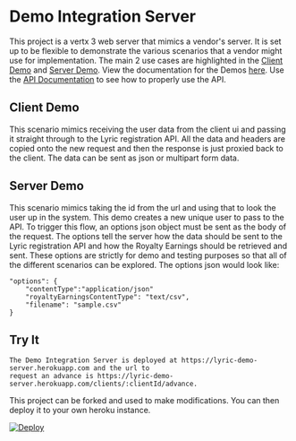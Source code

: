 # Demo Integration Server

This project is a vertx 3 web server that mimics a vendor's server.  It is set up to be flexible to
demonstrate the various scenarios that a vendor might use for implementation.  The main 2 use cases
are highlighted in the [Client Demo](http://lyricfinancial.github.io/integration-guides/#/demo) and
[Server Demo](http://lyricfinancial.github.io/integration-guides/#/demo).  View the documentation for
the Demos [here](https://github.com/LyricFinancial/integration-guides/tree/master/examples/client/angular/lyric-vendor-demo).
Use the [API Documentation](https://api.lyricfinancial.com/docs/vendor-api/) to see how to properly
use the API.

## Client Demo
This scenario mimics receiving the user data from the client ui and passing it straight through
to the Lyric registration API.  All the data and headers are copied onto the new request and then
the response is just proxied back to the client.  The data can be sent as json or multipart form data.

## Server Demo
This scenario mimics taking the id from the url and using that to look the user up in the system.  This
demo creates a new unique user to pass to the API.  To trigger this flow, an options json object must
be sent as the body of the request.  The options tell the server how the data should be sent to the
Lyric registration API and how the Royalty Earnings should be retrieved and sent.  These options are
strictly for demo and testing purposes so that all of the different scenarios can be explored.  The
options json would look like:

    "options": {
        "contentType":"application/json"
        "royaltyEarningsContentType": "text/csv",
        "filename": "sample.csv"
    }


## Try It

    The Demo Integration Server is deployed at https://lyric-demo-server.herokuapp.com and the url to
    request an advance is https://lyric-demo-server.herokuapp.com/clients/:clientId/advance.

This project can be forked and used to make modifications.  You can then deploy it to your own heroku
instance.

[![Deploy](https://www.herokucdn.com/deploy/button.svg)](https://heroku.com/deploy)